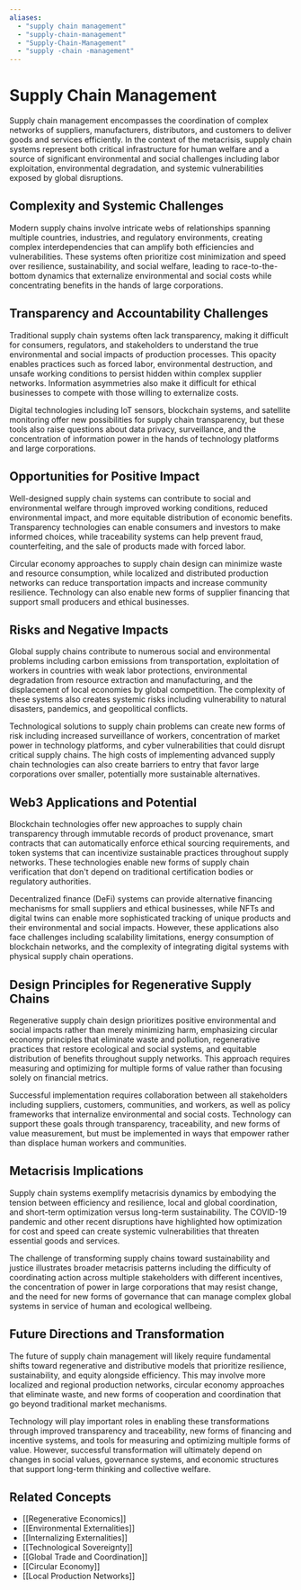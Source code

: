 ```yaml
---
aliases:
  - "supply chain management"
  - "supply-chain-management"
  - "Supply-Chain-Management"
  - "supply -chain -management"
---
```


# Supply Chain Management

Supply chain management encompasses the coordination of complex networks of suppliers, manufacturers, distributors, and customers to deliver goods and services efficiently. In the context of the metacrisis, supply chain systems represent both critical infrastructure for human welfare and a source of significant environmental and social challenges including labor exploitation, environmental degradation, and systemic vulnerabilities exposed by global disruptions.

## Complexity and Systemic Challenges

Modern supply chains involve intricate webs of relationships spanning multiple countries, industries, and regulatory environments, creating complex interdependencies that can amplify both efficiencies and vulnerabilities. These systems often prioritize cost minimization and speed over resilience, sustainability, and social welfare, leading to race-to-the-bottom dynamics that externalize environmental and social costs while concentrating benefits in the hands of large corporations.

## Transparency and Accountability Challenges

Traditional supply chain systems often lack transparency, making it difficult for consumers, regulators, and stakeholders to understand the true environmental and social impacts of production processes. This opacity enables practices such as forced labor, environmental destruction, and unsafe working conditions to persist hidden within complex supplier networks. Information asymmetries also make it difficult for ethical businesses to compete with those willing to externalize costs.

Digital technologies including IoT sensors, blockchain systems, and satellite monitoring offer new possibilities for supply chain transparency, but these tools also raise questions about data privacy, surveillance, and the concentration of information power in the hands of technology platforms and large corporations.

## Opportunities for Positive Impact

Well-designed supply chain systems can contribute to social and environmental welfare through improved working conditions, reduced environmental impact, and more equitable distribution of economic benefits. Transparency technologies can enable consumers and investors to make informed choices, while traceability systems can help prevent fraud, counterfeiting, and the sale of products made with forced labor.

Circular economy approaches to supply chain design can minimize waste and resource consumption, while localized and distributed production networks can reduce transportation impacts and increase community resilience. Technology can also enable new forms of supplier financing that support small producers and ethical businesses.

## Risks and Negative Impacts

Global supply chains contribute to numerous social and environmental problems including carbon emissions from transportation, exploitation of workers in countries with weak labor protections, environmental degradation from resource extraction and manufacturing, and the displacement of local economies by global competition. The complexity of these systems also creates systemic risks including vulnerability to natural disasters, pandemics, and geopolitical conflicts.

Technological solutions to supply chain problems can create new forms of risk including increased surveillance of workers, concentration of market power in technology platforms, and cyber vulnerabilities that could disrupt critical supply chains. The high costs of implementing advanced supply chain technologies can also create barriers to entry that favor large corporations over smaller, potentially more sustainable alternatives.

## Web3 Applications and Potential

Blockchain technologies offer new approaches to supply chain transparency through immutable records of product provenance, smart contracts that can automatically enforce ethical sourcing requirements, and token systems that can incentivize sustainable practices throughout supply networks. These technologies enable new forms of supply chain verification that don't depend on traditional certification bodies or regulatory authorities.

Decentralized finance (DeFi) systems can provide alternative financing mechanisms for small suppliers and ethical businesses, while NFTs and digital twins can enable more sophisticated tracking of unique products and their environmental and social impacts. However, these applications also face challenges including scalability limitations, energy consumption of blockchain networks, and the complexity of integrating digital systems with physical supply chain operations.

## Design Principles for Regenerative Supply Chains

Regenerative supply chain design prioritizes positive environmental and social impacts rather than merely minimizing harm, emphasizing circular economy principles that eliminate waste and pollution, regenerative practices that restore ecological and social systems, and equitable distribution of benefits throughout supply networks. This approach requires measuring and optimizing for multiple forms of value rather than focusing solely on financial metrics.

Successful implementation requires collaboration between all stakeholders including suppliers, customers, communities, and workers, as well as policy frameworks that internalize environmental and social costs. Technology can support these goals through transparency, traceability, and new forms of value measurement, but must be implemented in ways that empower rather than displace human workers and communities.

## Metacrisis Implications

Supply chain systems exemplify metacrisis dynamics by embodying the tension between efficiency and resilience, local and global coordination, and short-term optimization versus long-term sustainability. The COVID-19 pandemic and other recent disruptions have highlighted how optimization for cost and speed can create systemic vulnerabilities that threaten essential goods and services.

The challenge of transforming supply chains toward sustainability and justice illustrates broader metacrisis patterns including the difficulty of coordinating action across multiple stakeholders with different incentives, the concentration of power in large corporations that may resist change, and the need for new forms of governance that can manage complex global systems in service of human and ecological wellbeing.

## Future Directions and Transformation

The future of supply chain management will likely require fundamental shifts toward regenerative and distributive models that prioritize resilience, sustainability, and equity alongside efficiency. This may involve more localized and regional production networks, circular economy approaches that eliminate waste, and new forms of cooperation and coordination that go beyond traditional market mechanisms.

Technology will play important roles in enabling these transformations through improved transparency and traceability, new forms of financing and incentive systems, and tools for measuring and optimizing multiple forms of value. However, successful transformation will ultimately depend on changes in social values, governance systems, and economic structures that support long-term thinking and collective welfare.

## Related Concepts

- [[Regenerative Economics]]
- [[Environmental Externalities]]
- [[Internalizing Externalities]]
- [[Technological Sovereignty]]
- [[Global Trade and Coordination]]
- [[Circular Economy]]
- [[Local Production Networks]]